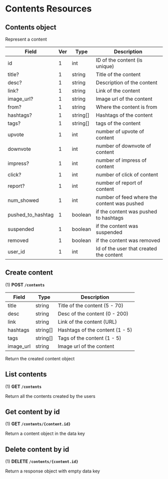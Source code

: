 # Contents Resources

## Contents object

Represent a content

| Field             | Ver | Type     | Description                                 |
| ----------------- | --- | -------- | ------------------------------------------- |
| id                | 1   | int      | ID of the content (is unique)               |
| title?            | 1   | string   | Title of the content                        |
| desc?             | 1   | string   | Description of the content                  |
| link?             | 1   | string   | Link of the content                         |
| image_url?        | 1   | string   | Image url of the content                    |
| from?             | 1   | string   | Where the content is from                   |
| hashtags?         | 1   | string[] | Hashtags of the content                     |
| tags?             | 1   | string[] | tags of the content                         |
| upvote            | 1   | int      | number of upvote of content                 |
| downvote          | 1   | int      | number of downvote of content               |
| impress?          | 1   | int      | number of impress of content                |
| click?            | 1   | int      | number of click of content                  |
| report?           | 1   | int      | number of report of content                 |
| num_showed        | 1   | int      | number of feed where the content was pushed |
| pushed_to_hashtag | 1   | boolean  | if the content was pushed to hashtags       |
| suspended         | 1   | boolean  | if the content was suspended                |
| removed           | 1   | boolean  | if the content was removed                  |
| user_id           | 1   | int      | Id of the user that created the content     |

## Create content

(1) **POST `/contents`**

| Field     | Type     | Description                     |
| --------- | -------- | ------------------------------- |
| title     | string   | Title of the content (5 - 70)   |
| desc      | string   | Desc of the content (0 - 200)   |
| link      | string   | Link of the content (URL)       |
| hashtags  | string[] | Hashtags of the content (1 - 5) |
| tags      | string[] | Tags of the content (1 - 5)     |
| image_url | string   | Image url of the content        |

Return the created content object

## List contents

(1) **GET `/contents`**

Return all the contents created by the users

## Get content by id

(1) **GET `/contents/{content.id}`**

Return a content object in the data key

## Delete content by id

(1) **DELETE `/contents/{content.id}`**

Return a response object with empty data key
